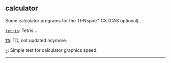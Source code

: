 ## calculator

Some calculator programs for the TI-Nspire™ CX (CAS optional).

[`tetris`](/t/): Tetris...

[`TD`](/d/): TD, not updated anymore.

[`⚡`](/⚡/): Simple test for calculator graphics speed.

----
